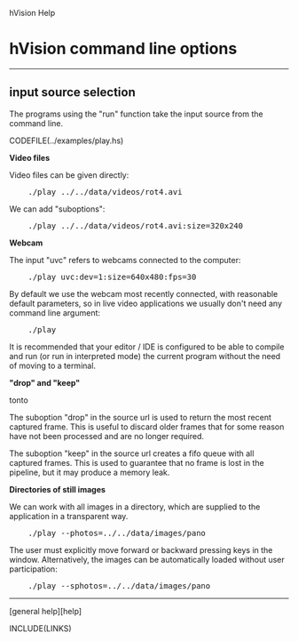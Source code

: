 hVision Help

# hVision command line options

- - -

## input source selection

The programs using the "run" function take the input source from the command line.

CODEFILE(../examples/play.hs)




**Video files**


 Video files can be given directly:

<pre id="samp">
    ./play ../../data/videos/rot4.avi
</pre>

We can add "suboptions":

<pre id="samp">
    ./play ../../data/videos/rot4.avi:size=320x240
</pre>

**Webcam**

The input "uvc" refers to webcams connected to the computer:

<pre id="samp">
    ./play uvc:dev=1:size=640x480:fps=30
</pre>

By default we use the webcam most recently connected, with reasonable default parameters,
so in live video applications we usually don't need any command line argument:

<pre id="samp">
    ./play
</pre>

It is recommended that your editor / IDE is configured to be able to compile and run (or run in interpreted mode) the current program without the need of moving to a terminal.

**"drop" and "keep"**

tonto

The suboption "drop" in the source url is used to return the most recent captured frame. This is useful to discard older frames that for some reason have not been processed and are no longer required.

The suboption "keep" in the source url creates a fifo queue with all captured frames.
This is used to guarantee that no frame is lost in the pipeline, but it may produce a memory leak.

**Directories of still images**

We can work with all images in a directory, which are supplied to the application in
a transparent way.

<pre id="samp">
    ./play --photos=../../data/images/pano
</pre>

The user must explicitly move forward or backward pressing keys in the window.
Alternatively, the images can be automatically loaded without user participation:
    
<pre id="samp">
    ./play --sphotos=../../data/images/pano
</pre>



- - -

[general help][help]

INCLUDE(LINKS)


